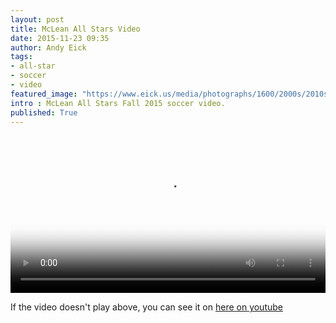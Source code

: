 ```yaml
---
layout: post
title: McLean All Stars Video
date: 2015-11-23 09:35
author: Andy Eick
tags: 
- all-star
- soccer
- video
featured_image: "https://www.eick.us/media/photographs/1600/2000s/2010s/2015/11/2015-11-21/20151121-0002.jpg"
intro : McLean All Stars Fall 2015 soccer video.
published: True
---
```

<video width='100%' src='https://www.eick.us/media/static/video/2015-11-mclean-all-star-tournament/hls/McLean%20All%20Star%20Fall%20Tournament-hls.m3u8' controls poster='https://www.eick.us/media/static/video/2015-11-mclean-all-star-tournament/mclean-all-star/20151121-0001.jpg'></video>

If the video doesn't play above, you can see it on [here on youtube](https://youtu.be/oP5LqjFzAYM)